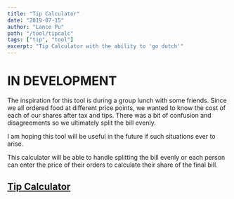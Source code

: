 ```yaml
---
title: "Tip Calculator"
date: "2019-07-15"
author: "Lance Pu"
path: "/tool/tipcalc"
tags: ["tip", "tool"]
excerpt: "Tip Calculator with the ability to 'go dutch'"
---
```


# IN DEVELOPMENT

The inspiration for this tool is during a group lunch with some friends. Since we all ordered food at different price points, we wanted to know the cost of each of our shares after tax and tips. There was a bit of confusion and disagreements so we ultimately split the bill evenly.

I am hoping this tool will be useful in the future if such situations ever to arise.

This calculator will be able to handle splitting the bill evenly or each person can enter the price of their orders to calculate their share of the final bill.

## [Tip Calculator](/404)